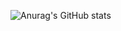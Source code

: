 ![Anurag's GitHub stats](https://github-readme-stats.vercel.app/api?username=ohy1023&show_icons=true&theme=radical)
